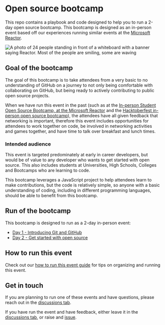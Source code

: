 # Open source bootcamp

This repo contains a playbook and code designed to help you to run a 2-day open source bootcamp. This bootcamp is designed as an in-person event based off our experiences running similar events at the [Microsoft Reactor](http://developer.microsoft.com/reactor).

![A photo of 24 people standing in front of a whiteboard with a banner saying Reactor. Most of the people are smiling, some are waving](img/reactor-bootcamp-aug-2022.jpeg)

## Goal of the bootcamp

The goal of this bootcamp is to take attendees from a very basic to no understanding of GitHub on a journey to not only being comfortable with collaborating on GitHub, but being ready to actively contributing to public open source projects.

When we have run this event in the past (such as at the [In-person Student Open Source Bootcamp, at the Microsoft Reactor](https://www.meetup.com/microsoft-reactor-redmond/events/287024832/) and the [Hacktoberfest in-person open source bootcamp](https://www.meetup.com/microsoft-reactor-redmond/events/288635090/)), the attendees have all given feedback that networking is important, therefore this event includes opportunities for attendees to work together on code, be involved in networking activities and games together, and have time to talk over breakfast and lunch times.

### Intended audience

This event is targeted predominately at early in career developers, but would be of value to any developer who wants to get started with open source. This also includes students at Universities, High Schools, Colleges and Bootcamps who are learning to code.

This bootcamp leverages a JavaScript project to help attendees learn to make contributions, but the code is relatively simple, so anyone with a basic understanding of coding, including in different programming languages, should be able to benefit from this bootcamp.

## Run of the bootcamp

This bootcamp is designed to run as a 2-day in-person event:

* [Day 1 - Introducing Git and GitHub](./day1.md)
* [Day 2 - Get started with open source](./day2.md)

## How to run this event

Check out our [how to run this event guide](./how-to-run-this-event.md) for tips on organizing and running this event.

## Get in touch

If you are planning to run one of these events and have questions, please reach out in the [discussions tab](https://github.com/orgs/open-source-bootcamp/discussions).

If you have run the event and have feedback, either leave it in the [discussions tab](https://github.com/orgs/open-source-bootcamp/discussions), or raise and [issue](https://github.com/open-source-bootcamp/bootcamp-guide/issues).

